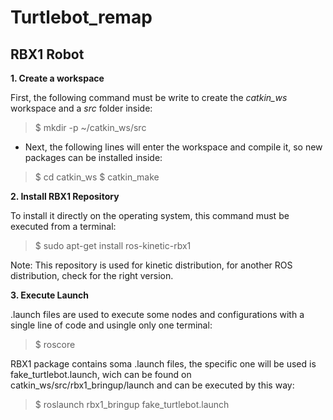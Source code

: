 # Turtlebot_remap

## RBX1 Robot

**1. Create a workspace**

First, the following command must be write to create the *catkin_ws* workspace and a *src* folder inside:
> $ mkdir -p ~/catkin_ws/src

- Next, the following lines will enter the workspace and compile it, so new packages can be installed inside:
> $ cd catkin_ws
> $ catkin_make

**2. Install RBX1 Repository**

To install it directly on the operating system, this command must be executed from a terminal:
> $ sudo apt-get install ros-kinetic-rbx1

Note: This repository is used for  kinetic distribution, for another ROS distribution, check for the right version.

**3. Execute Launch**

.launch files are used to execute some nodes and configurations with a single line of code and usingle only one terminal:

> $ roscore

RBX1 package contains soma .launch files, the specific one will be used is fake_turtlebot.launch, wich can be found on catkin_ws/src/rbx1_bringup/launch and can be executed by this way:

> $ roslaunch rbx1_bringup fake_turtlebot.launch
